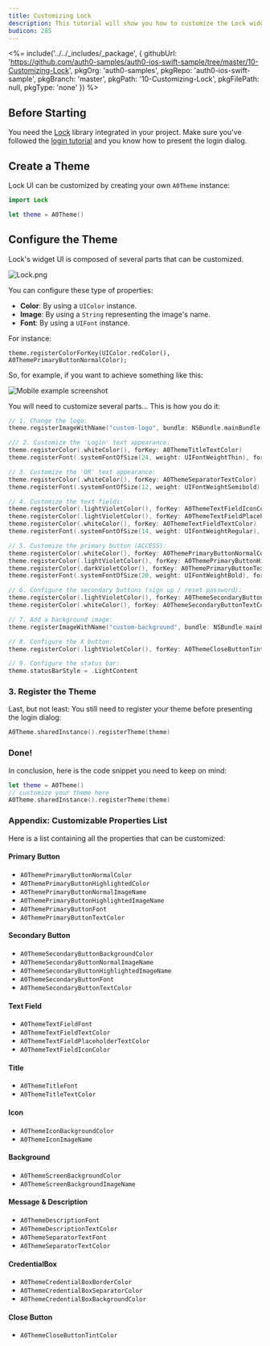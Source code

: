 ```yaml
---
title: Customizing Lock
description: This tutorial will show you how to customize the Lock widget UI.
budicon: 285
---
```


<%= include('../../_includes/_package', {
  githubUrl: 'https://github.com/auth0-samples/auth0-ios-swift-sample/tree/master/10-Customizing-Lock',
  pkgOrg: 'auth0-samples',
  pkgRepo: 'auth0-ios-swift-sample',
  pkgBranch: 'master',
  pkgPath: '10-Customizing-Lock',
  pkgFilePath: null,
  pkgType: 'none'
}) %>



## Before Starting

You need the [Lock](https://github.com/auth0/Lock.iOS-OSX) library integrated in your project. Make sure you've followed the [login tutorial](01-login) and you know how to present the login dialog.

## Create a Theme

Lock UI can be customized by creating your own `A0Theme` instance:

```swift
import Lock
```

```swift
let theme = A0Theme()
```

## Configure the Theme

Lock's widget UI is composed of several parts that can be customized.

![Lock.png](/media/articles/libraries/lock-ios/customization/Lock-UI-Parts.png)

You can configure these type of properties:

- **Color**: By using a `UIColor` instance.
- **Image**: By using a `String` representing the image's name.
- **Font**: By using a `UIFont` instance.

For instance:

```
theme.registerColorForKey(UIColor.redColor(), A0ThemePrimaryButtonNormalColor);
```

So, for example, if you want to achieve something like this:

<div class="phone-mockup"><img src="/media/articles/native-platforms/ios-swift/Custom-Lock-Widget-Screenshot.png" alt="Mobile example screenshot"/></div>

You will need to customize several parts... This is how you do it:

```swift
// 1. Change the logo:
theme.registerImageWithName("custom-logo", bundle: NSBundle.mainBundle(), forKey: A0ThemeIconImageName)
```

```swift
/// 2. Customize the 'Login' text appearance:
theme.registerColor(.whiteColor(), forKey: A0ThemeTitleTextColor)
theme.registerFont(.systemFontOfSize(24, weight: UIFontWeightThin), forKey: A0ThemeTitleFont)
```

```swift
// 3. Customize the 'OR' text appearance:
theme.registerColor(.whiteColor(), forKey: A0ThemeSeparatorTextColor)
theme.registerFont(.systemFontOfSize(12, weight: UIFontWeightSemibold), forKey: A0ThemeSeparatorTextFont)
```

```swift
// 4. Customize the text fields:
theme.registerColor(.lightVioletColor(), forKey: A0ThemeTextFieldIconColor)
theme.registerColor(.lightVioletColor(), forKey: A0ThemeTextFieldPlaceholderTextColor)
theme.registerColor(.whiteColor(), forKey: A0ThemeTextFieldTextColor)
theme.registerFont(.systemFontOfSize(14, weight: UIFontWeightRegular), forKey: A0ThemeTextFieldFont)
```

```swift
// 5. Customize the primary button (ACCESS):
theme.registerColor(.whiteColor(), forKey: A0ThemePrimaryButtonNormalColor)
theme.registerColor(.lightVioletColor(), forKey: A0ThemePrimaryButtonHighlightedColor)
theme.registerColor(.darkVioletColor(), forKey: A0ThemePrimaryButtonTextColor)
theme.registerFont(.systemFontOfSize(20, weight: UIFontWeightBold), forKey: A0ThemePrimaryButtonFont)
```

```swift
// 6. Configure the secondary buttons (sign up / reset password):
theme.registerColor(.lightVioletColor(), forKey: A0ThemeSecondaryButtonBackgroundColor)
theme.registerColor(.whiteColor(), forKey: A0ThemeSecondaryButtonTextColor)
```

```swift
// 7. Add a background image:
theme.registerImageWithName("custom-background", bundle: NSBundle.mainBundle(), forKey: A0ThemeScreenBackgroundImageName)
```

```swift
// 8. Configure the X button:
theme.registerColor(.lightVioletColor(), forKey: A0ThemeCloseButtonTintColor)
```

```swift
// 9. Configure the status bar:
theme.statusBarStyle = .LightContent
```

### 3. Register the Theme

Last, but not least: You still need to register your theme before presenting the login dialog:

```swift
A0Theme.sharedInstance().registerTheme(theme)
```

### Done!

In conclusion, here is the code snippet you need to keep on mind:

```swift
let theme = A0Theme()
// customize your theme here
A0Theme.sharedInstance().registerTheme(theme)
```

### Appendix: Customizable Properties List

Here is a list containing all the properties that can be customized:

#### Primary Button

- `A0ThemePrimaryButtonNormalColor`
- `A0ThemePrimaryButtonHighlightedColor`
- `A0ThemePrimaryButtonNormalImageName`
- `A0ThemePrimaryButtonHighlightedImageName`
- `A0ThemePrimaryButtonFont`
- `A0ThemePrimaryButtonTextColor`

#### Secondary Button

- `A0ThemeSecondaryButtonBackgroundColor`
- `A0ThemeSecondaryButtonNormalImageName`
- `A0ThemeSecondaryButtonHighlightedImageName`
- `A0ThemeSecondaryButtonFont`
- `A0ThemeSecondaryButtonTextColor`

#### Text Field

- `A0ThemeTextFieldFont`
- `A0ThemeTextFieldTextColor`
- `A0ThemeTextFieldPlaceholderTextColor`
- `A0ThemeTextFieldIconColor`

#### Title

- `A0ThemeTitleFont`
- `A0ThemeTitleTextColor`

#### Icon

- `A0ThemeIconBackgroundColor`
- `A0ThemeIconImageName`

#### Background

- `A0ThemeScreenBackgroundColor`
- `A0ThemeScreenBackgroundImageName`

#### Message & Description

- `A0ThemeDescriptionFont`
- `A0ThemeDescriptionTextColor`
- `A0ThemeSeparatorTextFont`
- `A0ThemeSeparatorTextColor`

#### CredentialBox

- `A0ThemeCredentialBoxBorderColor`
- `A0ThemeCredentialBoxSeparatorColor`
- `A0ThemeCredentialBoxBackgroundColor`

#### Close Button

- `A0ThemeCloseButtonTintColor`